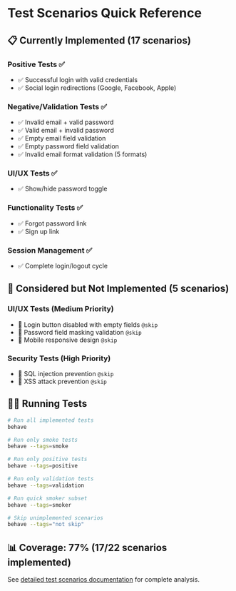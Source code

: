 # Test Scenarios Quick Reference

## 📋 **Currently Implemented (17 scenarios)**

### Positive Tests ✅
- ✅ Successful login with valid credentials
- ✅ Social login redirections (Google, Facebook, Apple)

### Negative/Validation Tests ✅  
- ✅ Invalid email + valid password
- ✅ Valid email + invalid password
- ✅ Empty email field validation
- ✅ Empty password field validation  
- ✅ Invalid email format validation (5 formats)

### UI/UX Tests ✅
- ✅ Show/hide password toggle

### Functionality Tests ✅
- ✅ Forgot password link
- ✅ Sign up link

### Session Management ✅
- ✅ Complete login/logout cycle

## 🔄 **Considered but Not Implemented (5 scenarios)**

### UI/UX Tests (Medium Priority)
- 🔄 Login button disabled with empty fields `@skip`
- 🔄 Password field masking validation `@skip`
- 🔄 Mobile responsive design `@skip`

### Security Tests (High Priority)
- 🔄 SQL injection prevention `@skip`
- 🔄 XSS attack prevention `@skip`

## 🏃‍♂️ **Running Tests**

```bash
# Run all implemented tests
behave

# Run only smoke tests
behave --tags=smoke

# Run only positive tests  
behave --tags=positive

# Run only validation tests
behave --tags=validation

# Run quick smoker subset
behave --tags=smoker

# Skip unimplemented scenarios
behave --tags="not skip"
```

## 📊 **Coverage: 77% (17/22 scenarios implemented)**

See [detailed test scenarios documentation](./test_scenarios.md) for complete analysis.
